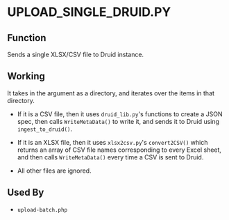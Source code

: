 # UPLOAD_SINGLE_DRUID.PY

## Function

Sends a single XLSX/CSV file to Druid instance.

## Working

It takes in the argument as a directory, and iterates over the items in that directory.

- If it is a CSV file, then it uses `druid_lib.py`'s functions to create a JSON spec, then calls `WriteMetaData()` to write it, and sends it to Druid using `ingest_to_druid()`.

- If it is an XLSX file, then it uses `xlsx2csv.py`'s `convert2CSV()` which returns an array of CSV file names corresponding to every Excel sheet, and then calls `WriteMetaData()` every time a CSV is sent to Druid.

- All other files are ignored.

## Used By

- `upload-batch.php`